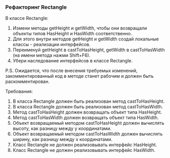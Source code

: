 
### Рефакторинг Rectangle

В классе Rectangle:
1. Измени методы getHeight и getWidth, чтобы они возвращали объекты типов HasHeight и HasWidth соответственно.
2. Для этого внутри методов getHeight и getWidth создай локальные классы - реализации интерфейсов.
3. Переименуй getHeight в castToHasHeight, getWidth в castToHasWidth (на имени метода нажми Shift+F6).
4. Убери наследование интерфейсов в классе Rectangle.

P.S. Ожидается, что после внесения требуемых изменений, закомментированный код в методе станет рабочим и должен быть раскомментирован.


Требования:
1.	В класса Rectangle должен быть реализован метод castToHasHeight.
2.	В класса Rectangle должен быть реализован метод castToHasWidth.
3.	Метод castToHasHeight должен возвращать объект типа HasHeight.
4.	Метод castToHasWidth должен возвращать объект типа HasWidth.
5.	Объект возвращаемый методом castToHasHeight должен вычислять высоту, как разницу между y координатами.
6.	Объект возвращаемый методом castToHasWidth должен вычислять ширину, как разницу между x координатами.
7.	Класс Rectangle не должен реализовывать интерфейс HasHeight.
8.	Класс Rectangle не должен реализовывать интерфейс HasWidth.


